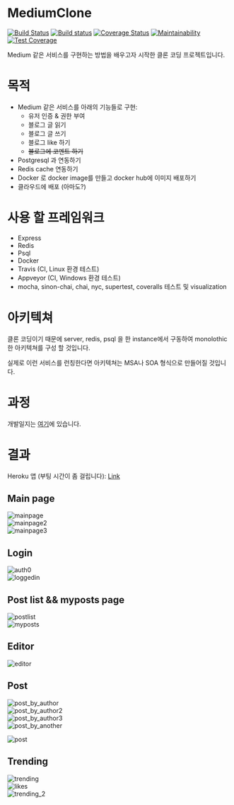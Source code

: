 # MediumClone 
[![Build Status](https://travis-ci.com/json9512/mediumclone.svg?branch=main)](https://travis-ci.com/json9512/mediumclone) [![Build status](https://ci.appveyor.com/api/projects/status/1thg3wucfety9ga0?svg=true)](https://ci.appveyor.com/project/json9512/mediumclone) [![Coverage Status](https://coveralls.io/repos/github/json9512/mediumclone/badge.svg?branch=main)](https://coveralls.io/github/json9512/mediumclone?branch=main) [![Maintainability](https://api.codeclimate.com/v1/badges/24b9d515ac7e40820317/maintainability)](https://codeclimate.com/github/json9512/mediumclone/maintainability) [![Test Coverage](https://api.codeclimate.com/v1/badges/24b9d515ac7e40820317/test_coverage)](https://codeclimate.com/github/json9512/mediumclone/test_coverage) 


Medium 같은 서비스를 구현하는 방법을 배우고자 시작한 클론 코딩 프로젝트입니다.

# 목적

- Medium 같은 서비스를 아래의 기능들로 구현:
    - 유저 인증 & 권한 부여
    - 블로그 글 읽기
    - 블로그 글 쓰기
    - 블로그 like 하기
    - ~~블로그에 코멘트 하기~~
- Postgresql 과 연동하기
- Redis cache 연동하기
- Docker 로 docker image를 만들고 docker hub에 이미지 배포하기
- 클라우드에 배포 (아마도?)

# 사용 할 프레임워크 

- Express
- Redis
- Psql
- Docker
- Travis (CI, Linux 환경 테스트)
- Appveyor (CI, Windows 환경 테스트)
- mocha, sinon-chai, chai, nyc, supertest, coveralls 테스트 및 visualization

# 아키텍쳐 

클론 코딩이기 때문에 server, redis, psql 을 한 instance에서 구동하여 monolothic 한 아키텍쳐를 구성 할 것입니다. 

실제로 이런 서비스를 런칭한다면 아키텍쳐는 MSA나 SOA 형식으로 만들어질 것입니다. 

# 과정

개발일지는 [여기](https://www.github.com/json9512/mediumclone/blob/master/Progress_kr.md)에 있습니다.

# 결과

Heroku 앱 (부팅 시간이 좀 걸립니다): [Link](https://json9512-mediumclone.herokuapp.com/)

## Main page
![mainpage](https://www.github.com/json9512/mediumclone/blob/master/images/main.PNG)<br>
![mainpage2](https://www.github.com/json9512/mediumclone/blob/master/images/main2.PNG)<br>
![mainpage3](https://www.github.com/json9512/mediumclone/blob/master/images/main3.PNG)<br>

## Login
![auth0](https://www.github.com/json9512/mediumclone/blob/master/images/autho0.PNG)<br>
![loggedin](https://www.github.com/json9512/mediumclone/blob/master/images/loggedin_main.PNG)<br>

## Post list && myposts page

![postlist](https://www.github.com/json9512/mediumclone/blob/master/images/postlist.PNG)<br>
![myposts](https://www.github.com/json9512/mediumclone/blob/master/images/myposts.PNG)<br>

## Editor

![editor](https://www.github.com/json9512/mediumclone/blob/master/images/editor.PNG)<br>

## Post
![post_by_author](https://www.github.com/json9512/mediumclone/blob/master/images/post_by_me.PNG)<br>
![post_by_author2](https://www.github.com/json9512/mediumclone/blob/master/images/post_by_me2.PNG)<br>
![post_by_author3](https://www.github.com/json9512/mediumclone/blob/master/images/post_by_me3.PNG)<br>
![post_by_another](https://www.github.com/json9512/mediumclone/blob/master/images/post.PNG)<br>


![post](https://www.github.com/json9512/mediumclone/blob/master/images/post.PNG)<br>

## Trending

![trending](https://www.github.com/json9512/mediumclone/blob/master/images/trending.PNG)<br>
![likes](https://www.github.com/json9512/mediumclone/blob/master/images/like_increase.PNG)<br>
![trending_2](https://www.github.com/json9512/mediumclone/blob/master/images/trending_2.PNG)<br>